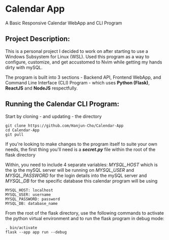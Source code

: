 # Calendar App
A Basic Responsive Calendar WebApp and CLI Program

## Project Description:
This is a personal project I decided to work on after starting to use
a Windows Subsystem for Linux (WSL). Used this program as a way to
configure, customize, and get accustomed to Nvim while getting my
hands dirty with mySQL.

The program is built into 3 sections - Backend API, Frontend WebApp, and
Command Line Interface (CLI) Program - which uses **Python (Flask)**, 
**ReactJS** and **NodeJS** respectfully.

## Running the Calendar CLI Program:
Start by cloning - and updating - the directory
```
git clone https://github.com/Hanjun-Cho/Calendar-App
cd Calendar-App
git pull
```

If you're looking to make changes to the program itself to suite your
own needs, the first thing you'll need is a ***secret.py*** file within
the root of the flask directory

Within, you need to include 4 separate variables:
*MYSQL_HOST* which is the ip the mySQL server will be running on
*MYSQL_USER* and *MYSQL_PASSWORD* for the login details into the mySQL server
and *MYSQL_DB* for the specific database this calendar program will be using
```
MYSQL_HOST: localhost
MYSQL_USER: username
MYSQL_PASSWORD: password
MYSQL_DB: database_name
```

From the root of the flask directory, use the following commands
to activate the python virtual environment and to run the flask program
in debug mode:
```
. bin/activate
flask --app app run --debug
```

